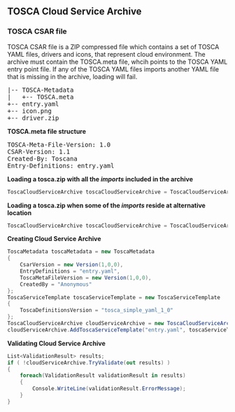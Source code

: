 ﻿## TOSCA Cloud Service Archive

### TOSCA CSAR file

TOSCA CSAR file is a ZIP compressed file which contains a set of TOSCA YAML files, drivers and icons, that represent cloud environment.
The archive must contain the TOSCA.meta file, whcih points to the TOSCA YAML entry point file. If any of the TOSCA YAML files 
imports another YAML file that is missing in the archive, loading will fail.

<pre>
|-- TOSCA-Metadata
|   +-- TOSCA.meta
+-- entry.yaml
+-- icon.png
+-- driver.zip
</pre>

**TOSCA.meta file structure** 
<pre>
TOSCA-Meta-File-Version: 1.0
CSAR-Version: 1.1
Created-By: Toscana
Entry-Definitions: entry.yaml
</pre>

**Loading a tosca.zip with all the _imports_ included in the archive**

```C#
ToscaCloudServiceArchive toscaCloudServiceArchive = ToscaCloudServiceArchive.Load("tosca.zip");
```

**Loading a tosca.zip when some of the _imports_ reside at alternative location**

```C#
ToscaCloudServiceArchive toscaCloudServiceArchive = ToscaCloudServiceArchive.Load("tosca.zip", @"C:\tosca_imports\");
```

**Creating Cloud Service Archive**

```C#
ToscaMetadata toscaMetadata = new ToscaMetadata
{ 
    CsarVersion = new Version(1,0,0), 
    EntryDefinitions = "entry.yaml", 
    ToscaMetaFileVersion = new Version(1,0,0), 
    CreatedBy = "Anonymous" 
};
ToscaServiceTemplate toscaServiceTemplate = new ToscaServiceTemplate
{
    ToscaDefinitionsVersion = "tosca_simple_yaml_1_0"
};
ToscaCloudServiceArchive cloudServiceArchive = new ToscaCloudServiceArchive(toscaMetadata);
cloudServiceArchive.AddToscaServiceTemplate("entry.yaml", toscaServiceTemplate);
```

**Validating Cloud Service Archive**

```C#
List<ValidationResult> results;
if ( !cloudServiceArchive.TryValidate(out results) )
{
    foreach(ValidationResult validationResult in results)
    {
        Console.WriteLine(validationResult.ErrorMessage);
    }
}
```